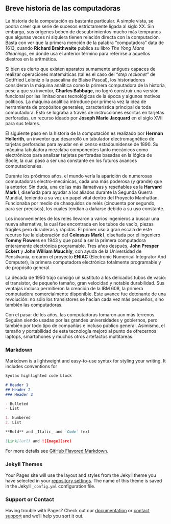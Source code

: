 ## Breve historia de las computadoras

La historia de la computación es bastante particular. A simple vista, se podría creer que serie de sucesos estrictamente ligada al siglo XX. Sin embargo, sus orígenes beben de descubrimientos mucho más tempranos que algunas veces ni siquiera tienen relación directa con la computación. Basta con ver que la primera mención de la palabra “computadora” data de 1613, cuando **Richard Braithwaite** publica su libro _The Yong Mans Gleanings_, en donde usa el anterior término para referirse a aquellos diestros en la aritmética.

Si bien es cierto que existen aparatos sumamente antiguos capaces de realizar operaciones matemáticas (tal es el caso del _“step reckonet”_ de Gottfried Leibniz o la pascalina de Blaise Pascal), los historiadores consideran la máquina analítica como la primera computadora de la historia, pese a que su inventor, **Charles Babbage**, no logró construir una versión funcional por las limitaciones tecnológicas de la época y algunos motivos políticos. La máquina analítica introduce por primera vez la idea de herramienta de propósitos generales, característica principal de toda computadora. Esto se lograba a través de instrucciones escritas en tarjetas perforadas, un recurso ideado por **Joseph Marie Jacquard** en el siglo XVII para sus telares.

El siguiente paso en la historia de la computación es realizado por **Herman Hollerith**, un inventor que desarrolló un tabulador electromagnético de tarjetas perforadas para ayudar en el censo estadounidense de 1890. Su máquina tabuladora mezclaba componentes tanto mecánicos como electrónicos para analizar tarjetas perforadas basadas en la lógica de Boole, la cual pasó a ser una constante en los futuros avances computacionales. 

Durante los próximos años, el mundo vería la aparición de numerosas computadoras electro-mecánicas, cada una más poderosa (y grande) que la anterior. Sin duda, una de las más llamativas y reseñables es la **Harvard Mark I**, diseñada para ayudar a los aliados durante la Segunda Guerra Mundial, teniendo a su vez un papel vital dentro del Proyecto Manhattan. Funcionaba por medio de chasquidos de relés (cincuenta por segundo, para ser precisos), los cuales tendían a dañarse debido a su uso constante. 

Los inconvenientes de los relés llevaron a varios ingenieros a buscar una nueva alternativa, la cual fue encontrada en los tubos de vacío, piezas frágiles pero duraderas y rápidas. El primer uso a gran escala de este recurso fue la elaboración del **Colossus Mark I**, diseñada por el ingeniero **Tommy Flowers** en 1943 y que pasó a ser la primera computadora enteramente electrónica programable. Tres años después, **John Presper Eckert** y **John William Mauchly**, con ayuda de la Universidad de Pensilvania, crearon el proyecto **ENIAC** (Electronic Numerical Integrator And Computer), la primera computadora electrónica totalmente programable y de propósito general.

La década de 1950 trajo consigo un sustituto a los delicados tubos de vacío: el transistor, de pequeño tamaño, gran velocidad y notable durabilidad. Sus ventajas incluso permitieron la creación de la IBM 608, la primera computadora comercialmente disponible. Este avance fue detonante de una revolución: no sólo los transistores se hacían cada vez más pequeños, sino también las computadoras.

Con el pasar de los años, las computadoras tomaron aun más terrenos. Seguían siendo usadas por las grandes universidades y gobiernos, pero también por todo tipo de compañías e incluso público general. Asimismo, el tamaño y portabilidad de esta tecnología mejoró al punto de ofrecernos laptops, smartphones y muchos otros artefactos multitareas.


### Markdown

Markdown is a lightweight and easy-to-use syntax for styling your writing. It includes conventions for

```markdown
Syntax highlighted code block

# Header 1
## Header 2
### Header 3

- Bulleted
- List

1. Numbered
2. List

**Bold** and _Italic_ and `Code` text

[Link](url) and ![Image](src)
```

For more details see [GitHub Flavored Markdown](https://guides.github.com/features/mastering-markdown/).

### Jekyll Themes

Your Pages site will use the layout and styles from the Jekyll theme you have selected in your [repository settings](https://github.com/Ignacio-MD/HistoriaCompiladores/settings). The name of this theme is saved in the Jekyll `_config.yml` configuration file.

### Support or Contact

Having trouble with Pages? Check out our [documentation](https://help.github.com/categories/github-pages-basics/) or [contact support](https://github.com/contact) and we’ll help you sort it out.
